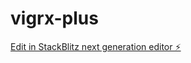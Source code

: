 # vigrx-plus

[Edit in StackBlitz next generation editor ⚡️](https://stackblitz.com/~/github.com/gitmen-lab/vigrx-plus)